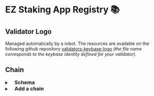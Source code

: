 # EZ Staking App Registry 📚

## Validator Logo

Managed automatically by a robot. The resources are available on the following github repository [validators-keybase-logo](https://github.com/EZStaking/validators-keybase-logo) <i>(the file name corresponds to the keybase identity defined for your validator)</i>.

## Chain

<details>
<summary><h3 style="display: inline; padding-left: 15px;line-height: initial;">Schema</h3></summary>

**Properties**

|Name|Type|Description|Required|
|----|----|-----------|--------|
|**$schema**|`string`|Enum: `"../../chain.schema.json"`<br/>|yes|
|**chainName**|`string`||yes|
|**shortChainName**|`string`||no|
|[**logo\_URIs**](#logo_uris)|`object`||yes|
|**rpcUrl**|`string`||yes|
|**restUrl**|`string`||yes|
|**chainId**|`string`||yes|
|**bech32**|`string`||no|
|**denom**|`string`||yes|
|**denomUpper**|`string`||yes|
|**sdenom**|`string`||yes|
|**bech32PrefixAcc**|`string`||no|
|**bech32PrefixVal**|`string`||no|
|**coinType**|`number`||yes|
|[**gasPriceStep**](#gaspricestep)|`object`||yes|
|**coinDecimals**|`number`||yes|
|[**features**](#features)|`string[]`||yes|
|**coinGeckoId**|`string`, `null`||yes|
|**gasPrice**|`string`||yes|
|[**assets**](#assets)|`object[]`||no|
|[**chainInfo**](#chaininfo)|`object`||yes|
|[**colors**](#colors)|`object`||yes|
|[**links**](#links)|`array`||yes|
|**isExplorerEnabled**|`boolean`||yes|
|[**isModuleEnabled**](#ismoduleenabled)|`object`||yes|
|**isAProviderChain**|`boolean`||no|
|**isAConsumerChain**|`boolean`||no|
|**providerChain**|`string`||no|

**Additional Properties:** not allowed  
**Example**

```json
{
    "gasPriceStep": {}
}
```

<a name="logo_uris"></a>
## logo\_URIs: object

**Properties**

|Name|Type|Description|Required|
|----|----|-----------|--------|
|**png**|`string`|||
|**svg**|`string`|||

**Additional Properties:** not allowed  
<a name="gaspricestep"></a>
## gasPriceStep: object

**Required Properties:**

<a name="features"></a>
## features\[\]: array

**Items**

**Item Type:** `string`  
**Item Enum:** `"stargate"`, `"ibc-transfer"`, `"ibc-go"`, `"cosmwasm"`, `"wasmd_0.24+"`, `"eth-address-gen"`, `"eth-key-sign"`, `"secretwasm"`  
<a name="assets"></a>
## assets: array

**Items**

**Item Properties**

|Name|Type|Description|Required|
|----|----|-----------|--------|
|**base**|`string`||yes|
|**coingecko\_id**|`string`, `null`||yes|
|[**denom\_units**](#assetsdenom_units)|`array`||yes|
|**description**|`string`||yes|
|**display**|`string`||yes|
|[**logo\_URIs**](#assetslogo_uris)|`object`||yes|
|**name**|`string`||yes|
|**symbol**|`string`||yes|

**Item Additional Properties:** not allowed  
**Example**

```json
[
    {}
]
```

<a name="assetsdenom_units"></a>
### assets\.denom\_units\[\]: array

**Required Properties:**

<a name="assetslogo_uris"></a>
### assets\.logo\_URIs: object

**Properties**

|Name|Type|Description|Required|
|----|----|-----------|--------|
|**png**|`string`|||
|**svg**|`string`|||

**Additional Properties:** not allowed  
<a name="chaininfo"></a>
## chainInfo: object

**Properties**

|Name|Type|Description|Required|
|----|----|-----------|--------|
|**cosmosSdkVersion**|`string`|Minimal Length: `5`<br/>Maximal Length: `14`<br/>Pattern: ``^(?:0|[1-9]\d*)\.(?:0|[1-9]\d*)\.(?:0|[1-9]\d*)$``<br/>|yes|
|**ibcGoVersion**|`string`|Minimal Length: `5`<br/>Maximal Length: `14`<br/>Pattern: ``^(?:0|[1-9]\d*)\.(?:0|[1-9]\d*)\.(?:0|[1-9]\d*)$``<br/>|yes|

**Additional Properties:** not allowed  
<a name="colors"></a>
## colors: object

**Properties**

|Name|Type|Description|Required|
|----|----|-----------|--------|
|**headerGradient**|`string`||yes|
|**primary**|`string`||yes|
|**secondary**|`string`||yes|
|**tertiary**|`string`||yes|
|**light**|`string`||yes|

**Additional Properties:** not allowed  
<a name="links"></a>
## links: array

**Items**

  
**Option 1 (alternative):**

  
**Option 2 (alternative):**

**Minimum Items:** 4  
**Maximum Items:** 4  
**Unique Items:** yes  
<a name="ismoduleenabled"></a>
## isModuleEnabled: object

**Properties**

|Name|Type|Description|Required|
|----|----|-----------|--------|
|**governance**|`boolean`||yes|

**Additional Properties:** not allowed

</details>

<!-- Add a chain -->
<details>
<summary><h3 style="display: inline; padding-left: 15px;line-height: initial;">Add a chain</h3></summary>

1. Create a folder in `./chains/mainnets/` or `./chains/testnets`, let's say akash for example, so `./chains/mainnets/akash/`
2. Create a chain.json in your folder `./chains/mainnets/akash/chain.json`
3. Copy/paste the below template in `./chains/mainnets/akash/chain.json`
```{
  "$schema": "../../chain.schema.json",
  "chainName": "Akash",
  "logo_URIs": {
    "png": "https://raw.githubusercontent.com/cosmos/chain-registry/master/akash/images/akt.png",
    "svg": "https://raw.githubusercontent.com/cosmos/chain-registry/master/akash/images/akt.svg"
  },
  "rpcUrl": "https://rpc.akash.forbole.com:443",
  "restUrl": "https://api.akash.forbole.com:443",
  "chainId": "akashnet-2",
  "bech32": "akash",
  "denom": "akt",
  "denomUpper": "AKT",
  "sdenom": "uakt",
  "coinType": 118,
  "gasPriceStep": {
    "low": 0.025,
    "average": 0.025,
    "high": 0.025
  },
  "coinDecimals": 6,
  "features": ["ibc-transfer"],
  "coinGeckoId": "akash-network",
  "gasPrice": "25000uakash",
  "chainInfo": {
    "cosmosSdkVersion": "0.45.16",
    "ibcGoVersion": "4.4.2"
  },
  "colors": {
    "headerGradient": "linear-gradient(to right, #cb262a, #ed3324 49%)",
    "primary": "#cb262a",
    "secondary": "#ed3324",
    "tertiary": "#ed3324",
    "light": "#fae7e5"
  },
  "links": [
    {
      "title": "Official Website",
      "url": "https://akash.network",
      "icon": {
        "svgImg": "chain/akash"
      }
    },
    {
      "title": "Docs",
      "url": "https://docs.akash.network",
      "icon": {
        "font": "article"
      }
    },
    {
      "title": "GitHub",
      "url": "https://github.com/ovrclk",
      "icon": {
        "svg": "github"
      }
    },
    {
      "title": "Learn more",
      "icon": {
        "font": "more_horiz"
      },
      "childs": [
        {
          "title": "Medium",
          "url": "https://akash.network/blog",
          "icon": {
            "svg": "medium"
          }
        },
        {
          "title": "Twitter",
          "url": "https://twitter.com/akashnet_",
          "icon": {
            "svg": "twitter"
          }
        }
      ]
    }
  ],
  "isExplorerEnabled": true,
  "isModuleEnabled": {
    "governance": true
  }
}
```
4. Update the Akash values with yours
</details>
